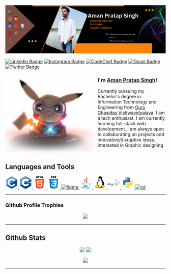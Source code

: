 <img src="https://github.com/Aman1605/Aman1605/blob/main/linkedin%20final%20image.png">

[![Linkedin Badge](https://img.shields.io/badge/-LinkedIn-5ce1e6?style=flat-square&logo=Linkedin&logoColor=050a30&link=https://www.linkedin.com/in/aman-pratap-singh-a45106241/)](https://www.linkedin.com/in/aman-pratap-singh-a45106241/)
[![Instagram Badge](https://img.shields.io/badge/-Instagram-050a30?style=flat-square&logo=instagram&logoColor=white&link=https://www.instagram.com/amanpratapsingh_._/)](https://www.instagram.com/amanpratapsingh_._/)
[![CodeChef Badge](https://img.shields.io/badge/-CodeChef-5ce1e6?style=flat-square&logo=CodeChef&logoColor=050a30&link=https://www.codechef.com/users/amanpratap1932)](https://www.codechef.com/users/amanpratap1932)
[![Gmail Badge](https://img.shields.io/badge/-Gmail-050a30?style=flat-square&logo=Gmail&logoColor=white&link=mailto:amanpratap1932002@gmail.com)](mailto:amanprataps1932002@gmail.com)
[![Twitter Badge](https://img.shields.io/badge/-Twitter-5ce1e6?style=flat-square&logo=twitter&logoColor=050a30&link=https://twitter.com/AmanPratap1605)](https://twitter.com/AmanPratap1605)

<img align="left" width="290" height="250" alt="Aman Pratap Singh" src="https://github.com/Aman1605/Aman1605/blob/main/ab67706c0000bebbb886553c0bde46097e09c838.jfif">

### I'm <a href="https://www.linkedin.com/in/aman-pratap-singh-a45106241//" target="_blank">Aman Pratap Singh</a>!

Currently pursuing my Bachelor's degree in Information Technology and Engineering from [Guru Ghasidas Vishwavidyalaya](https://ggu.ac.in/). I am a tech enthusiast. I am currently learning full-stack web development. I am always open to collaborating on projects and innovative/disruptive ideas. Interested in Graphic designing .

## Languages and Tools

<p align="left"> <a href="https://www.cprogramming.com/" target="_blank"> <img src="https://raw.githubusercontent.com/devicons/devicon/master/icons/c/c-original.svg" alt="c" width="40" height="40"/> </a> <a href="https://www.w3schools.com/cpp/" target="_blank"> <img src="https://raw.githubusercontent.com/devicons/devicon/master/icons/cplusplus/cplusplus-original.svg" alt="cplusplus" width="40" height="40"/> </a> <a href="https://www.w3.org/html/" target="_blank"> <img src="https://raw.githubusercontent.com/devicons/devicon/master/icons/html5/html5-original-wordmark.svg" alt="html5" width="40" height="40"/> </a> <a href="https://www.w3schools.com/css/" target="_blank"> <img src="https://raw.githubusercontent.com/devicons/devicon/master/icons/css3/css3-original-wordmark.svg" alt="css3" width="40" height="40"/> </a> <a href="https://www.figma.com/" target="_blank"> <img src="https://www.vectorlogo.zone/logos/figma/figma-icon.svg" alt="figma" width="40" height="40"/> </a> <a href="https://www.java.com" target="_blank"> <img src="https://raw.githubusercontent.com/devicons/devicon/master/icons/java/java-original.svg" alt="java" width="40" height="40"/> </a> <a href="https://www.linux.org/" target="_blank"> <img src="https://raw.githubusercontent.com/devicons/devicon/master/icons/linux/linux-original.svg" alt="linux" width="40" height="40"/> </a> <a href="https://www.mysql.com/" target="_blank"> <img src="https://raw.githubusercontent.com/devicons/devicon/master/icons/mysql/mysql-original-wordmark.svg" alt="mysql" width="40" height="40"/> </a> <a href="https://www.python.org" target="_blank"> <img src="https://raw.githubusercontent.com/devicons/devicon/master/icons/python/python-original.svg" alt="python" width="40" height="40"/> </a> <a href="https://www.adobe.com/products/xd.html" target="_blank"> <img src="https://cdn.worldvectorlogo.com/logos/adobe-xd.svg" alt="xd" width="40" height="40"/> </a> </p>
  
---
### Github Profile Trophies
<div align="center">
  <img src="https://github-profile-trophy.vercel.app/?username=Aman1605&column=8&theme=white" />
</div>

---
## Github Stats

<p align="center">
    <img
        height="180em"
        src="https://github-readme-stats.vercel.app/api?username=Aman1605&show_icons=true&hide_border=true"
    />
    <img
        height="130em"
        src="https://github-readme-stats.vercel.app/api/top-langs/?username=Aman1605&show_icons=true&hide_border=true&layout=compact&langs_count=8"
   />
</p>
<p align="center">
  <img src="https://github-readme-streak-stats.herokuapp.com/?user=Aman1605&hide_border=true" height="180em" />
</p>

---
